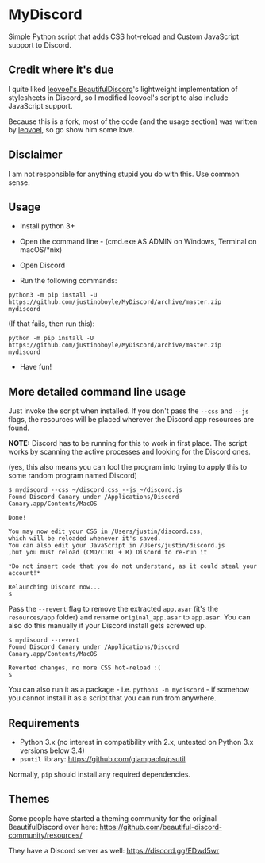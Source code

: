 MyDiscord
================

Simple Python script that adds CSS hot-reload and Custom JavaScript support to Discord.

## Credit where it's due

I quite liked [leovoel's BeautifulDiscord](https://github.com/leovoel/BeautifulDiscord)'s lightweight implementation of stylesheets in Discord, so I modified leovoel's script to also include JavaScript support.

Because this is a fork, most of the code (and the usage section) was written by [leovoel](https://github.com/leovoel), so go show him some love.

## Disclaimer

I am not responsible for anything stupid you do with this. Use common sense.

## Usage

* Install python 3+

* Open the command line - (cmd.exe AS ADMIN on Windows, Terminal on macOS/*nix)

* Open Discord

* Run the following commands:

```
python3 -m pip install -U https://github.com/justinoboyle/MyDiscord/archive/master.zip
mydiscord
```

(If that fails, then run this):

```
python -m pip install -U https://github.com/justinoboyle/MyDiscord/archive/master.zip
mydiscord
```

* Have fun!

## More detailed command line usage

Just invoke the script when installed. If you don't pass the `--css` and `--js` flags, the resources
will be placed wherever the Discord app resources are found.

**NOTE:** Discord has to be running for this to work in first place.
The script works by scanning the active processes and looking for the Discord ones.

(yes, this also means you can fool the program into trying to apply this to some random program named Discord)

```
$ mydiscord --css ~/discord.css --js ~/discord.js
Found Discord Canary under /Applications/Discord Canary.app/Contents/MacOS

Done!

You may now edit your CSS in /Users/justin/discord.css,
which will be reloaded whenever it's saved.
You can also edit your JavaScript in /Users/justin/discord.js
,but you must reload (CMD/CTRL + R) Discord to re-run it

*Do not insert code that you do not understand, as it could steal your account!*

Relaunching Discord now...
$
```

Pass the `--revert` flag to remove the extracted `app.asar` (it's the `resources/app` folder)
and rename `original_app.asar` to `app.asar`. You can also do this manually if your Discord
install gets screwed up.

```
$ mydiscord --revert
Found Discord Canary under /Applications/Discord Canary.app/Contents/MacOS

Reverted changes, no more CSS hot-reload :(
$
```

You can also run it as a package - i.e. `python3 -m mydiscord` - if somehow you cannot
install it as a script that you can run from anywhere.

## Requirements

- Python 3.x (no interest in compatibility with 2.x, untested on Python 3.x versions below 3.4)
- `psutil` library: https://github.com/giampaolo/psutil

Normally, `pip` should install any required dependencies.

## Themes

Some people have started a theming community for the original BeautifulDiscord over here:
https://github.com/beautiful-discord-community/resources/

They have a Discord server as well:
https://discord.gg/EDwd5wr
